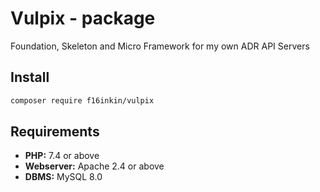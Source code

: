 # Vulpix - package
Foundation, Skeleton and Micro Framework for my own ADR API Servers
## Install
```bash
composer require f16inkin/vulpix
```
## Requirements
* **PHP:** 7.4 or above
* **Webserver:** Apache 2.4 or above
* **DBMS:** MySQL 8.0


